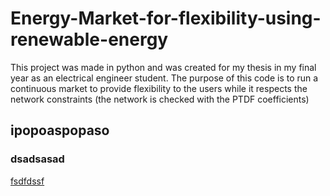 # Energy-Market-for-flexibility-using-renewable-energy
This project was made in python and was created for my thesis in my final year as an electrical engineer student. The purpose of this code is to run a continuous market to provide flexibility to the users while it respects the network constraints (the network is checked with the PTDF coefficients)

## ipopoaspopaso

### dsadsasad

<u> fsdfdssf </u>
